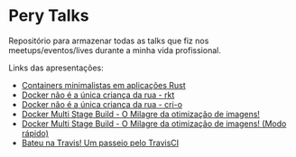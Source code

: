 # Pery Talks

Repositório para armazenar todas as talks que fiz nos meetups/eventos/lives durante a minha vida profissional.

Links das apresentações:

- [Containers minimalistas em aplicações Rust](https://bit.ly/2K1dfAA)
- [Docker não é a única criança da rua - rkt](https://bit.ly/2ssEatp)
- [Docker não é a única criança da rua - cri-o](https://bit.ly/2kEhPWf)
- [Docker Multi Stage Build - O Milagre da otimização de imagens! ](https://bit.ly/2uHDUYH)
- [Docker Multi Stage Build - O Milagre da otimização de imagens! (Modo rápido)](https://bit.ly/2DCRBQj)
- [Bateu na Travis! Um passeio pelo TravisCI](https://bit.ly/2DBBXV5)